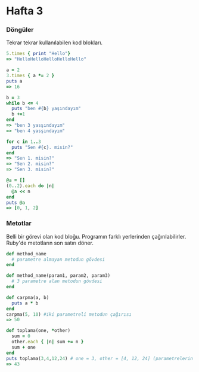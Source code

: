 # Hafta 3

### Döngüler
Tekrar tekrar kullanılabilen kod blokları.

```ruby
5.times { print "Hello"}
=> "HelloHelloHelloHelloHello"

a = 2
3.times { a *= 2 }
puts a
=> 16

b = 3
while b <= 4
  puts "ben #{b} yaşındayım"
  b +=1
end
=> "ben 3 yasşındayım"
=> "ben 4 yasşındayım"

for c in 1..3
  puts "Sen #{c}. misin?"
end
=> "Sen 1. misin?"
=> "Sen 2. misin?"
=> "Sen 3. misin?"

@a = []
(0..2).each do |n|
  @a << n
end
puts @a
=> [0, 1, 2]
```

### Metotlar
Belli bir görevi olan kod bloğu. Programın farklı yerlerinden çağırılabilirler. Ruby'de metotların son satırı döner.

```ruby
def method_name
  # parametre almayan metodun gövdesi
end

def method_name(param1, param2, param3)
  # 3 parametre alan metodun gövdesi
end

def carpma(a, b)
  puts a * b
end
carpma(5, 10) #iki parametreli metodun çağırısı
=> 50

def toplama(one, *other)
  sum = 0
  other.each { |n| sum += n }
  sum + one
end
puts toplama(3,4,12,24) # one = 3, other = [4, 12, 24] (parametrelerin alacağı değerler)
=> 43
```